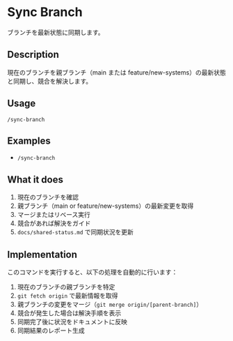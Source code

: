 # Sync Branch

ブランチを最新状態に同期します。

## Description
現在のブランチを親ブランチ（main または feature/new-systems）の最新状態と同期し、競合を解決します。

## Usage
```
/sync-branch
```

## Examples
- `/sync-branch`

## What it does
1. 現在のブランチを確認
2. 親ブランチ（main or feature/new-systems）の最新変更を取得
3. マージまたはリベース実行
4. 競合があれば解決をガイド
5. `docs/shared-status.md` で同期状況を更新

## Implementation
このコマンドを実行すると、以下の処理を自動的に行います：

1. 現在のブランチの親ブランチを特定
2. `git fetch origin` で最新情報を取得
3. 親ブランチの変更をマージ（`git merge origin/[parent-branch]`）
4. 競合が発生した場合は解決手順を表示
5. 同期完了後に状況をドキュメントに反映
6. 同期結果のレポート生成
